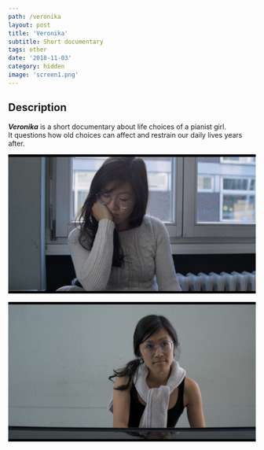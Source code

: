```yaml
---
path: /veronika
layout: post
title: 'Veronika'
subtitle: Short documentary
tags: other
date: '2018-11-03'
category: hidden
image: 'screen1.png'
---
```


## Description

**_Veronika_** is a short documentary about life choices of a pianist girl.  
It questions how old choices can affect and restrain our daily lives years after.

![](screen1.png)

![](screen2.png)
